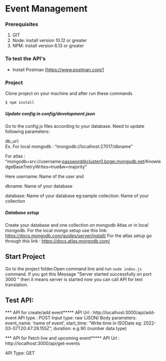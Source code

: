 # Event Management



### Prerequisites

1. GIT
1. Node: install version 10.12 or greater
1. NPM: install version 6.13 or greater



### To test the API's

-   Install Postman [https://www.postman.com/]


### Project

Clone project on your machine and after run these commands

`$ npm install`

##### Update config in config/development.json
Go to the config.js files according to your database. Need to update following parameters:

db_url:  
Ex. 
For local mongodb : “mongodb://localhost:27017/dbname”
  
For atlas : “mongodb+srv://username:password@cluster0.bzgei.mongodb.net/KnowledgeBase?retryWrites=true&w=majority”

Here username: Name of the user and 
  
dbname: Name of your database
	
database:   Name of your database eg:sample
collection:  Name of your collection


##### Database setup
Create your database and one collection on mongodb Atlas or in local mongodb. 
For the local mongo setup use this link: https://docs.mongodb.com/guides/server/install/
For the atlas setup go through this link : https://docs.atlas.mongodb.com/

  
## Start Project
Go to the project folder.Open command line and run `node index.js` command.
If you got this Message  "Server started successfully on port 3000 " then it means server is started now you can call API for text translation.
  
  
## Test API:
*** API for create/add event*****
API Url : http://localhost:3000/api/add-event
API type : POST
Input type: raw (JSON)
Body parameters:
    event_name: ‘name of event’,
    start_time: “Write time in ISODate eg: 2022-03-07T20:47:29.155Z”,
    duration: e.g 90 (number data type)


*** API for Fetch live and upcoming event*****
API Url : http://localhost:3000/api/get-events

API Type: GET
